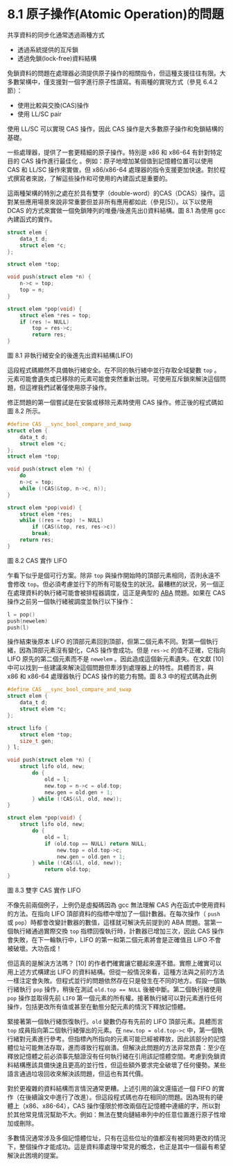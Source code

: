 # 8.1 原子操作(Atomic Operation)的問題

共享資料的同步化通常透過兩種方式

- 透過系統提供的互斥鎖
- 透過免鎖(lock-free)資料結構

免鎖資料的問題在處理器必須提供原子操作的相關指令，但這種支援往往有限。大多數架構中，僅支援對一個字進行原子性讀寫。有兩種的實現方式（參見 6.4.2 節）：

- 使用比較與交換(CAS)操作
- 使用 LL/SC pair

使用 LL/SC 可以實現 CAS 操作，因此 CAS 操作是大多數原子操作和免鎖結構的基礎。

一些處理器，提供了一套更精細的原子操作。特別是 x86 和 x86-64 有針對特定目的 CAS 操作進行最佳化 。例如：原子地增加某個值到記憶體位置可以使用 CAS 和 LL/SC 操作來實做，但 x86/x86-64 處理器的指令支援更加快速。對於程式撰寫者來說，了解這些操作和可使用的內建函式是重要的。

這兩種架構的特別之處在於具有雙字（double-word）的CAS（DCAS）操作。這對某些應用場景來說非常重要但並非所有應用都如此（參見[5]）。以下以使用 DCAS 的方式來實做一個免鎖陣列的堆疊/後進先出()資料結構。圖 8.1 為使用 gcc 內建函式的實作。

```c
struct elem {
    data_t d;
    struct elem *c;
};

struct elem *top;

void push(struct elem *n) {
    n->c = top;
    top = n;
}

struct elem *pop(void) {
    struct elem *res = top;
    if (res != NULL)
        top = res->c;
        return res;
}
```
圖 8.1 非執行緒安全的後進先出資料結構(LIFO)

這段程式碼顯然不具備執行緒安全。在不同的執行緒中並行存取全域變數 `top` 。元素可能會遺失或已移除的元素可能會突然重新出現。可使用互斥鎖來解決這個問題，但這裡我們試著僅使用原子操作。

修正問題的第一個嘗試是在安裝或移除元素時使用 CAS 操作。修正後的程式碼如圖 8.2 所示。


```c
#define CAS __sync_bool_compare_and_swap
struct elem {
    data_t d;
    struct elem *c;
};
struct elem *top;

void push(struct elem *n) {
    do
    n->c = top;
    while (!CAS(&top, n->c, n));
}

struct elem *pop(void) {
    struct elem *res;
    while ((res = top) != NULL)
        if (CAS(&top, res, res->c))
        break;
    return res;
}
```

圖 8.2 CAS 實作 LIFO


乍看下似乎是個可行方案。除非 `top` 與操作開始時的頂部元素相同，否則永遠不會修改 `top`。但必須考慮並行下的所有可能發生的狀況。最糟糕的狀況，另一個正在處理資料的執行緒可能會被排程器調度，這正是典型的 [ABA](https://en.wikipedia.org/wiki/ABA_problem) 問題。如果在 CAS 操作之前另一個執行緒被調度並執行以下操作：

```c
l = pop()
push(newelem)
push(l)
```

操作結束後原本 LIFO 的頂部元素回到頂部，但第二個元素不同。對第一個執行緒，因為頂部元素沒有變化，CAS 操作會成功。但是 `res->c` 的值不正確，它指向 LIFO 原先的第二個元素而不是 `newelem` 。因此造成這個新元素遺失。在文獻 [10] 中可以找到一些建議來解決這個問題但牽涉到處理器上的特性。具體而言，與 x86 和 x86-64 處理器執行 DCAS 操作的能力有關。圖 8.3 中的程式碼為此例

```c
#define CAS __sync_bool_compare_and_swap
struct elem {
    data_t d;
    struct elem *c;
};

struct lifo {
    struct elem *top;
    size_t gen;
} l;

void push(struct elem *n) {
    struct lifo old, new;
        do {
            old = l;
            new.top = n->c = old.top;
            new.gen = old.gen + 1;
        } while (!CAS(&l, old, new));
}

struct elem *pop(void) {
    struct lifo old, new;
        do {
            old = l;
            if (old.top == NULL) return NULL;
                new.top = old.top->c;
                new.gen = old.gen + 1;
        } while (!CAS(&l, old, new));
            return old.top;
}
```
圖 8.3 雙字 CAS 實作 LIFO


不像先前兩個例子，上例仍是虛擬碼因為 gcc 無法理解 CAS 內在函式中使用資料的方法。在指向 LIFO 頂部資料的指標中增加了一個計數器。在每次操作（ `push` 或 `pop`）時都會改變計數器的數值，這樣就可解決先前提到的 ABA 問題。當第一個執行緒通過實際交換 `top` 指標回復執行時，計數器已增加三次，因此 CAS 操作會失敗，在下一輪執行中，LIFO 的第一和第二個元素將會是正確值且 LIFO 不會被破壞。大功告成！

但這真的是解決方法嗎？ [10] 的作者們確實讓它聽起來還不錯。實際上確實可以用上述方式構建出 LIFO 的資料結構。但從一般情況來看，這種方法與之前的方法一樣注定會失敗。但程式並行的問題依然存在只是發生在不同的地方。假設一個執行緒執行 `pop` 操作，稍後在測試 `old.top == NULL` 後被中斷。第二個執行緒使用 `pop` 操作並取得先前 `LIFO` 第一個元素的所有權。接著執行緒可以對元素進行任何操作，包括更改所有值或甚至在動態分配元素的情況下釋放記憶體。

緊接著第一個執行緒恢復執行。`old` 變數仍存有先前的 LIFO 頂部元素。具體而言 `top` 成員指向第二個執行緒彈出的元素。在 `new.top = old.top->c` 中，第一個執行緒對元素進行參考。但指標內所指向的元素可能已經被釋放，因此該部分的記憶體位址可能無法存取，進而導致行程崩潰。但解決此問題的方法非常昂貴：至少在釋放記憶體之前必須事先驗證沒有任何執行緒在引用該記憶體空間。考慮到免鎖資料結構應該具備快速且更高的並行性，但這些額外要求完全破壞了任何優勢。某些語言通過垃圾回收來解決該問題，但這也有其代價。

對於更複雜的資料結構而言情況通常更糟。上述引用的論文還描述一個 FIFO 的實作（在後續論文中進行了改進）。但這段程式碼也存在相同的問題。因為現有的硬體上（x86、x86-64），CAS 操作僅限於修改兩個在記憶體中連續的字，所以對於其他常見情況幫助不大。例如：無法在雙向鏈結串列中的任意位置進行原子性增加或刪除。

多數情況通常涉及多個記憶體位址，只有在這些位址的值都沒有被同時更改的情況下，整個操作才能成功。這是資料庫處理中常見的概念，也正是其中一個最有希望解決此困境的提案。